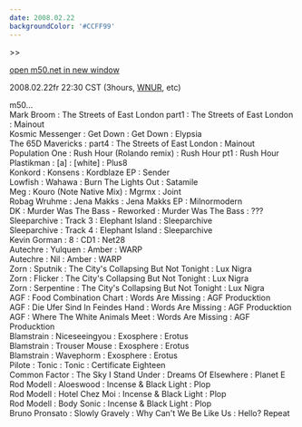 ```yaml
---
date: 2008.02.22
backgroundColor: '#CCFF99'
---
```


\>>

[open m50.net in new window  
](http://m50.net/)

2008.02.22fr 22:30 CST (3hours, [WNUR](http://www.wnur.org/), etc)

m50...  
Mark Broom : The Streets of East London part1 : The Streets of East London : Mainout  
Kosmic Messenger : Get Down : Get Down : Elypsia  
The 65D Mavericks : part4 : The Streets of East London : Mainout  
Population One : Rush Hour (Rolando remix) : Rush Hour pt1 : Rush Hour  
Plastikman : \[a\] : \[white\] : Plus8  
Konkord : Konsens : Kordblaze EP : Sender  
Lowfish : Wahawa : Burn The Lights Out : Satamile  
Meg : Kouro (Note Native Mix) : Mgrmx : Joint  
Robag Wruhme : Jena Makks : Jena Makks EP : Milnormodern  
DK : Murder Was The Bass - Reworked : Murder Was The Bass : ???  
Sleeparchive : Track 3 : Elephant Island : Sleeparchive  
Sleeparchive : Track 4 : Elephant Island : Sleeparchive  
Kevin Gorman : 8 : CD1 : Net28  
Autechre : Yulquen : Amber : WARP  
Autechre : Nil : Amber : WARP  
Zorn : Sputnik : The City's Collapsing But Not Tonight : Lux Nigra  
Zorn : Flicker : The City's Collapsing But Not Tonight : Lux Nigra  
Zorn : Serpentine : The City's Collapsing But Not Tonight : Lux Nigra  
AGF : Food Combination Chart : Words Are Missing : AGF Producktion  
AGF : Die Ufer Sind In Feindes Hand : Words Are Missing : AGF Producktion  
AGF : Where The White Animals Meet : Words Are Missing : AGF Producktion  
Blamstrain : Niceseeingyou : Exosphere : Erotus  
Blamstrain : Trouser Mouse : Exosphere : Erotus  
Blamstrain : Wavephorm : Exosphere : Erotus  
Pilote : Tonic : Tonic : Certificate Eighteen  
Common Factor : The Sky I Stand Under : Dreams Of Elsewhere : Planet E  
Rod Modell : Aloeswood : Incense & Black Light : Plop  
Rod Modell : Hotel Chez Moi : Incense & Black Light : Plop  
Rod Modell : Body Sonic : Incense & Black Light : Plop  
Bruno Pronsato : Slowly Gravely : Why Can't We Be Like Us : Hello? Repeat
